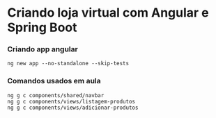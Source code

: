 # Criando loja virtual com Angular e Spring Boot

### Criando app angular
    ng new app --no-standalone --skip-tests

### Comandos usados em aula
    ng g c components/shared/navbar
    ng g c components/views/listagem-produtos
    ng g c components/views/adicionar-produtos

